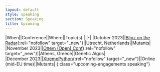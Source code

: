 ```yaml
---
layout: default
style: speaking
section: Speaking
title: Upcoming
---
```


<!-- I have no definite speaking engagements in the _future_. -->

|When||Conference||Where||Topic(s) |
|-|
|October&nbsp;2023||[Blipz on the Radar](https://www.blipz.io/){:rel="nofollow" target="_new"}||Utrecht, Netherlands||Mutants|
|November&nbsp;2023||[Oπe\n (Open) Conf](https://www.open-conf.gr/){:rel="nofollow" target="_new"}||Athens, Greece||Genetic Algos|
|December&nbsp;2023||[XtremePython](https://xtremepython.dev/){:rel="nofollow" target="_new"}||Online (mid-EU time)||Mutants|
{:class="upcoming-engagements speaking"}
